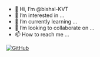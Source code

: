 - 👋 Hi, I’m @bishal-KVT
- 👀 I’m interested in ...
- 🌱 I’m currently learning ...
- 💞️ I’m looking to collaborate on ...
- 📫 How to reach me ...

[![GitHub](https://github-readme-stats-bishal-KVT.vercel.app/api?username=bishal-KVT&show_icons=true&bg_color=30,e96443,904e95&title_color=fff&text_color=fff)](https://github.com/bishal-KVT)

<!---
bishal-KVT/bishal-KVT is a ✨ special ✨ repository because its `README.md` (this file) appears on your GitHub profile.
You can click the Preview link to take a look at your changes.
--->

